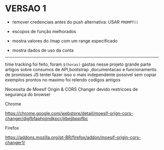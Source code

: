 # VERSAO 1

- remover credenciais antes do push
  	alternativa:  USAR `PROMPT()`

- escopos de função melhorados

-	mostra valores do /map com  um range especificado
-	mostra dados de uso da conta

------

time tracking foi feito, foram `$(horas)` gastas nesse projeto 
grande parte artigos sobre consumos de API,bootstrap ,documentacao e funcionamento de promisses JS
	tentei fazer isso o mais independente possivel sem copiar exemplos prontos 
 	no maximo foi relendo codigos antigos



Necessita de Moesif Origin & CORS Changer
devido restricoes de segurança do browser

Chrome

https://chrome.google.com/webstore/detail/moesif-orign-cors-changer/digfbfaphojjndkpccljibejjbppifbc

Firefox


https://addons.mozilla.org/pt-BR/firefox/addon/moesif-origin-cors-changer1/
